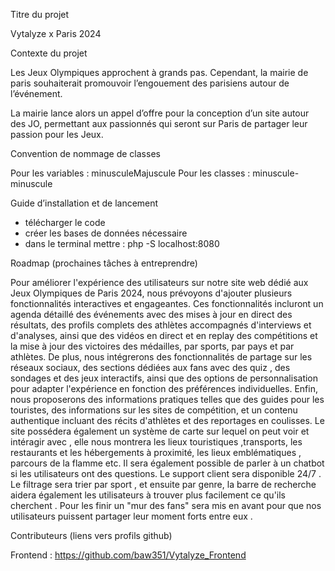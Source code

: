 Titre du projet

  Vytalyze x Paris 2024

Contexte du projet

  Les Jeux Olympiques approchent à grands pas. Cependant, la mairie de paris souhaiterait promouvoir l’engouement des parisiens autour de l’événement.

  La mairie lance alors un appel d’offre pour la conception d’un site autour des JO, permettant aux passionnés qui seront sur Paris de partager leur passion pour les Jeux.

Convention de nommage de classes

  Pour les variables : minusculeMajuscule
  Pour les classes : minuscule-minuscule

Guide d’installation et de lancement

  - télécharger le code
  - créer les bases de données nécessaire
  - dans le terminal mettre : php -S localhost:8080

Roadmap (prochaines tâches à entreprendre)
  
  Pour améliorer l'expérience des utilisateurs sur notre site web dédié aux Jeux Olympiques de Paris 2024, nous prévoyons d'ajouter plusieurs fonctionnalités interactives et engageantes. Ces fonctionnalités incluront un agenda détaillé des événements avec des mises à jour en direct des résultats, des profils complets des athlètes accompagnés d'interviews et d'analyses, ainsi que des vidéos en direct et en replay des compétitions et la mise à jour des victoires des médailles, par sports, par pays et par athlètes. De plus, nous intégrerons des fonctionnalités de partage sur les réseaux sociaux, des sections dédiées aux fans avec des quiz , des sondages et des jeux interactifs, ainsi que des options de personnalisation pour adapter l'expérience en fonction des préférences individuelles. Enfin, nous proposerons des informations pratiques telles que des guides pour les touristes, des informations sur les sites de compétition, et un contenu authentique incluant des récits d'athlètes et des reportages en coulisses. Le site possédera également un système de carte sur lequel on peut voir et intéragir avec , elle nous montrera les lieux touristiques ,transports, les restaurants et les hébergements à proximité, les lieux emblématiques , parcours de la flamme etc. Il sera également possible de parler à un chatbot si les utilisateurs ont des questions. Le support client sera disponible 24/7 . Le filtrage sera trier par sport , et ensuite par genre, la barre de recherche aidera également les utilisateurs à trouver plus facilement ce qu'ils cherchent . Pour les finir un "mur des fans" sera mis en avant pour que nos utilisateurs puissent partager leur moment forts entre eux .

Contributeurs (liens vers profils github)

Frontend : https://github.com/baw351/Vytalyze_Frontend
